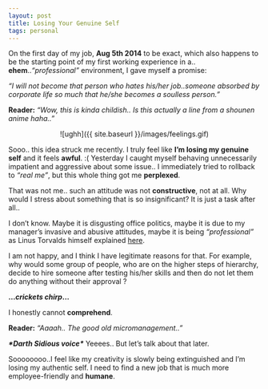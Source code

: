 ```yaml
---
layout: post
title: Losing Your Genuine Self
tags: personal
---
```


On the first day of my job, **Aug 5th 2014** to be exact, which also happens to be the starting point of my first working experience in a.. **ehem**..*“professional”* environment,  I gave myself a promise:

*“I will not become that person who hates his/her job..someone absorbed by corporate life so much that he/she becomes a soulless person.”*

**Reader:** *“Wow, this is kinda childish.. Is this actually a line from a shounen anime haha..”*

<div style="text-align:center" markdown="1">

![ughh]({{ site.baseurl }}/images/feelings.gif)
<!-- Me tbh* -->
</div>

Sooo.. this idea struck me recently. I truly feel like **I’m losing my genuine self** and it feels **awful**. :( Yesterday I caught myself behaving unnecessarily impatient and aggressive about some issue.. I immediately tried to rollback to *“real me”*, but this whole thing got me **perplexed**.

That was not me.. such an attitude was not **constructive**, not at all. Why would I stress about something that is so insignificant? It is just a task after all..

I don’t know. Maybe it is disgusting office politics, maybe it is due to my manager’s invasive and abusive attitudes, maybe it is being *“professional”* as Linus Torvalds himself explained [here](https://marc.info/?l=linux-kernel&m=137392506516022&w=2).

I am not happy, and I think I have legitimate reasons for that. For example, why would some group of people, who are on the higher steps of hierarchy, decide to hire someone after testing his/her skills and then do not let them do anything without their approval ?

**…*crickets chirp*…**

 I honestly cannot **comprehend**.

**Reader:** *“Aaaah.. The good old micromanagement..”*

**_\*Darth Sidious voice\*_** Yeeees.. But let’s talk about that later.

Soooooooo..I feel like my creativity is slowly being extinguished and I’m losing my authentic self. I need to find a new job that is much more employee-friendly and **humane**.
